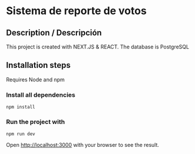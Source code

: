 # Sistema de reporte de votos

## Description / Descripción

This project is created with NEXT.JS & REACT. The database is PostgreSQL


## Installation steps

Requires Node and npm

### Install all dependencies
```
npm install
```

### Run the project with

```
npm run dev
```
Open [http://localhost:3000](http://localhost:3000) with your browser to see the result.